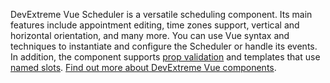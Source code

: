 DevExtreme Vue Scheduler is&nbsp;a&nbsp;versatile scheduling component. Its main features include appointment editing, time zones support, vertical and horizontal orientation, and many more. You can use Vue syntax and techniques to&nbsp;instantiate and configure the Scheduler or&nbsp;handle its events. In&nbsp;addition, the component supports [prop validation](https://vuejs.org/v2/guide/components-props.html#Prop-Validation) and templates that use [named slots](https://vuejs.org/v2/guide/components-slots.html#Named-Slots). [Find out more about DevExtreme Vue components](/Documentation/Guide/Vue_Components/DevExtreme_Vue_Components/).